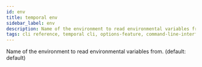 ```yaml
---
id: env
title: temporal env
sidebar_label: env
description: Name of the environment to read environmental variables from.
tags: cli reference, temporal cli, options-feature, command-line-interface-cli, environment
---
```


Name of the environment to read environmental variables from. (default: default)

